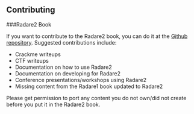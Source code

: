 ## Contributing

###Radare2 Book

If you want to contribute to the Radare2 book, you can do it at the [Github repository](https://github.com/radare/radare2book). Suggested contributions include:

* Crackme writeups
* CTF writeups
* Documentation on how to use Radare2
* Documentation on developing for Radare2
* Conference presentations/workshops using Radare2
* Missing content from the Radare1 book updated to Radare2

Please get permission to port any content you do not own/did not create before you put it in the Radare2 book.

